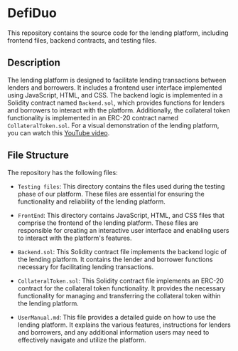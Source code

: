 # DefiDuo

This repository contains the source code for the lending platform, including frontend files, backend contracts, and testing files.



## Description

The lending platform is designed to facilitate lending transactions between lenders and borrowers. It includes a frontend user interface implemented using JavaScript, HTML, and CSS. The backend logic is implemented in a Solidity contract named `Backend.sol`, which provides functions for lenders and borrowers to interact with the platform. Additionally, the collateral token functionality is implemented in an ERC-20 contract named `CollateralToken.sol`.
For a visual demonstration of the lending platform, you can watch this [YouTube video](https://www.youtube.com/watch?v=NRF62IfZoIA).

## File Structure

The repository has the following files:

- `Testing files`: This directory contains the files used during the testing phase of our platform. These files are essential for ensuring the functionality and reliability of the lending platform.

- `FrontEnd`: This directory contains JavaScript, HTML, and CSS files that comprise the frontend of the lending platform. These files are responsible for creating an interactive user interface and enabling users to interact with the platform's features.

- `Backend.sol`: This Solidity contract file implements the backend logic of the lending platform. It contains the lender and borrower functions necessary for facilitating lending transactions.

- `CollateralToken.sol`: This Solidity contract file implements an ERC-20 contract for the collateral token functionality. It provides the necessary functionality for managing and transferring the collateral token within the lending platform.

- `UserManual.md`: This file provides a detailed guide on how to use the lending platform. It explains the various features, instructions for lenders and borrowers, and any additional information users may need to effectively navigate and utilize the platform.
